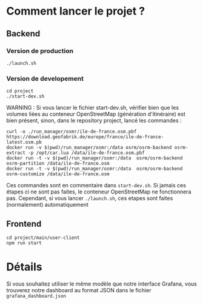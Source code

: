 # Comment lancer le projet ?



## Backend
### Version de production
```shell
./launch.sh
```

### Version de developement

```shell
cd project
./start-dev.sh
```

WARNING : Si vous lancer le fichier start-dev.sh, vérifier bien que les volumes liées au conteneur OpenStreetMap (génération
d'itinéraire) est bien présent, sinon, dans le repository project, lancé les commandes :
```shell
curl -o ./run_manager/osmr/ile-de-france.osm.pbf https://download.geofabrik.de/europe/france/ile-de-france-latest.osm.pb
docker run -v $(pwd)/run_manager/osmr:/data osrm/osrm-backend osrm-extract -p /opt/car.lua /data/ile-de-france.osm.pbf
docker run -t -v $(pwd)/run_manager/osmr:/data  osrm/osrm-backend osrm-partition /data/ile-de-france.osm
docker run -t -v $(pwd)/run_manager/osmr:/data  osrm/osrm-backend osrm-customize /data/ile-de-france.osm
```

Ces commandes sont en commentaire dans `start-dev.sh`. Si jamais ces étapes ci ne sont pas faites, le conteneur OpenStreetMap
ne fonctionnera pas. Cependant, si vous lancer `./launch.sh`, ces etapes sont faites (normalement) automatiquement

## Frontend 

```shell
cd project/main/user-client
npm run start
```

# Détails

Si vous souhaitez utiliser le même modèle que notre interface Grafana, vous trouverez notre dashboard au format JSON 
dans le fichier `grafana_dashboard.json`
